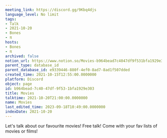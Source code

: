 ```yaml
---
meeting_link: https://discord.gg/9Kbq4djs
language_level: No limit
tags:
- Talk
- 2021-10-20
- Bones
- π
hosts:
- Bones
- π
archived: false
notion_url: https://www.notion.so/Movies-b964bead7c4047df9f531bfa1929e303
parent_type: database_id
parent_database_id: e9339446-880f-4ef0-8ad7-8ad1f507dded
created_time: 2021-10-15T12:55:00.0000000
platform: Discord
object: page
id: b964bead-7c40-47df-9f53-1bfa1929e303
title: Movies
talktime: 2021-10-20T21:00:00.0000000
name: Movies
last_edited_time: 2023-09-18T10:49:00.0000000
indexDate: 2021-10-20
---
```


Let's talk about our favourite movies!
Free talk! Come with your fav lists of movies or films!


